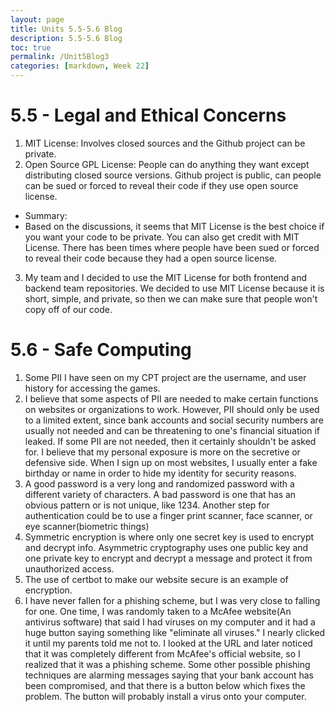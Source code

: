 ```yaml
---
layout: page
title: Units 5.5-5.6 Blog
description: 5.5-5.6 Blog
toc: true
permalink: /Unit5Blog3
categories: [markdown, Week 22]
---
```


# 5.5 - Legal and Ethical Concerns
1. MIT License: Involves closed sources and the Github project can be private.
2. Open Source GPL License: People can do anything they want except distributing closed source versions. Github project is public, can people can be sued or forced to reveal their code if they use open source license.
- Summary:
- Based on the discussions, it seems that MIT License is the best choice if you want your code to be private. You can also get credit with MIT License. There has been times where people have been sued or forced to reveal their code because they had a open source license.
3. My team and I decided to use the MIT License for both frontend and backend team repositories. We decided to use MIT License because it is short, simple, and private, so then we can make sure that people won't copy off of our code.

# 5.6 - Safe Computing
1. Some PII I have seen on my CPT project are the username, and user history for accessing the games.
2. I believe that some aspects of PII are needed to make certain functions on websites or organizations to work. However, PII should only be used to a limited extent, since bank accounts and social security numbers are usually not needed and can be threatening to one's financial situation if leaked. If some PII are not needed, then it certainly shouldn't be asked for. I believe that my personal exposure is more on the secretive or defensive side. When I sign up on most websites, I usually enter a fake birthday or name in order to hide my identity for security reasons.
3. A good password is a very long and randomized password with a different variety of characters. A bad password is one that has an obvious pattern or is not unique, like 1234. Another step for authentication could be to use a finger print scanner, face scanner, or eye scanner(biometric things)
4. Symmetric encryption is where only one secret key is used to encrypt and decrypt info. Asymmetric cryptography uses one public key and one private key to encrypt and decrypt a message and protect it from unauthorized access.
5. The use of certbot to make our website secure is an example of encryption.
6. I have never fallen for a phishing scheme, but I was very close to falling for one. One time, I was randomly taken to a McAfee website(An antivirus software) that said I had viruses on my computer and it had a huge button saying something like "eliminate all viruses." I nearly clicked it until my parents told me not to. I looked at the URL and later noticed that it was completely different from McAfee's official website, so I realized that it was a phishing scheme. Some other possible phishing techniques are alarming messages saying that your bank account has been compromised, and that there is a button below which fixes the problem. The button will probably install a virus onto your computer.
